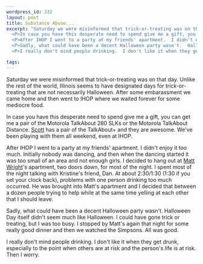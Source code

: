 ```yaml
--- 
wordpress_id: 332
layout: post
title: Substance Abuse...
excerpt: "Saturday we were misinformed that trick-or-treating was on that day.  Unlike the rest of the world, Illinois seems to have designated days for trick-or-treating that are not necessarily Halloween.  After some embarassment we came home and then went to IHOP where we waited forever for some mediocre food.\r\n\
  <P>In case you have this desperate need to spend give me a gift, you can get me a pair of the Motorola TalkAbout 280 SLKs or the Motorola TalkAbout Distance. <A HREF='http://www.uiuc.edu/~sdhughes/'>Scott</A> has a pair of the TalkAbout+ and they are awesome.  We've been playing with them all weekend, even at IHOP.\r\n\
  <P>After IHOP I went to a party at my friends' apartment.  I didn't enjoy it too much.  Initially nobody was dancing, and then when the dancing started it was too small of an area and not enough girls.  I decided to hang out at <A HREF='http://www.mattwright.com/'>Matt Wright</A>'s apartment, two doors down, for most of the night.  I spent most of the night talking with Kristine's friend, Dan.  At about 2:30/1:30 (1:30 if you set your clock back), problems with one person drinking too much occurred.  He was brought into Matt's apartment and I decided that between a dozen people trying to help while at the same time yelling at each other that I should leave.\r\n\
  <P>Sadly, what could have been a decent Halloween party wasn't.  Halloween Day itself didn't seem much like Halloween.  I could have gone trick or treating, but I was too busy.  I stopped by Matt's again that night for some really good dinner and then we watched the Simpsons.  All was good.\r\n\
  <P>I really don't mind people drinking.  I don't like it when they get drunk, especially to the point when others are at risk and the person's life is at risk.  Then I worry.   "

tags: 
---
```


Saturday we were misinformed that trick-or-treating was on that day.  Unlike the rest of the world, Illinois seems to have designated days for trick-or-treating that are not necessarily Halloween.  After some embarassment we came home and then went to IHOP where we waited forever for some mediocre food.
<P>In case you have this desperate need to spend give me a gift, you can get me a pair of the Motorola TalkAbout 280 SLKs or the Motorola TalkAbout Distance. <A HREF='http://www.uiuc.edu/~sdhughes/'>Scott</A> has a pair of the TalkAbout+ and they are awesome.  We've been playing with them all weekend, even at IHOP.
<P>After IHOP I went to a party at my friends' apartment.  I didn't enjoy it too much.  Initially nobody was dancing, and then when the dancing started it was too small of an area and not enough girls.  I decided to hang out at <A HREF='http://www.mattwright.com/'>Matt Wright</A>'s apartment, two doors down, for most of the night.  I spent most of the night talking with Kristine's friend, Dan.  At about 2:30/1:30 (1:30 if you set your clock back), problems with one person drinking too much occurred.  He was brought into Matt's apartment and I decided that between a dozen people trying to help while at the same time yelling at each other that I should leave.
<P>Sadly, what could have been a decent Halloween party wasn't.  Halloween Day itself didn't seem much like Halloween.  I could have gone trick or treating, but I was too busy.  I stopped by Matt's again that night for some really good dinner and then we watched the Simpsons.  All was good.
<P>I really don't mind people drinking.  I don't like it when they get drunk, especially to the point when others are at risk and the person's life is at risk.  Then I worry.   
